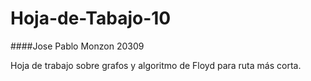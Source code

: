 # Hoja-de-Tabajo-10
####Jose Pablo Monzon 20309

Hoja de trabajo sobre grafos y algoritmo de Floyd para ruta más corta.
